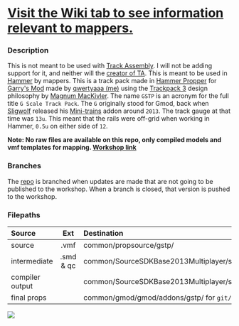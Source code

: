 # [Visit the Wiki tab to see information relevant to mappers.][ref-map]

### Description
This is not meant to be used with [Track Assembly][ref-ta].
I will not be adding support for it, and neither will the [creator of TA][ref-cta].
This is meant to be used in [Hammer][ref-hammer] by mappers. This is a track
pack made in [Hammer Propper][ref-hammer] for [Garry's Mod][ref-gmod] made by
[qwertyaaa (me)][ref-me] using the [Trackpack 3][ref-mag-tp3] design philosophy by
[Magnum MacKivler][ref-mag-user]. The name `GSTP` is an acronym for the full
title `G Scale Track Pack`. The `G` originally stood for Gmod, back when [Sligwolf][ref-sgw-user]
released his [Mini-trains][ref-sgw-mini] addon around `2013`. The track gauge
at that time was `13u`. This meant that the rails were off-grid when working in
Hammer, `0.5u` on either side of `12`.
  
**Note: No raw files are available on this repo, only compiled
models and vmf templates for mapping. [Workshop link][ref-ws]**
  
### Branches
The [repo][ref-repo] is branched when updates are made that are not going to be published to the workshop. When a branch is closed, that version is pushed to the workshop.
  
### Filepaths

|Source|Ext|Destination|
|:----------------------------------|:---:|:------------|             
|source         |.vmf     | common/propsource/gstp/                               |
|intermediate   |.smd & qc| common/SourceSDKBase2013Multiplayer/sourcetest/smdqc/ |
|compiler output|         | common/SourceSDKBase2013Multiplayer/sourcetest/models/|
|final props    |         | common/gmod/gmod/addons/gstp/ for `git/workshop`      |

![][ref-wip]

[ref-wip]: https://media.discordapp.net/attachments/721675170665988217/766793941126610944/EkX1FaSXYAIzLAc.png
[ref-ta]: https://github.com/dvdvideo1234/TrackAssemblyTool
[ref-cta]: https://steamcommunity.com/id/dvd_video
[ref-map]: (https://github.com/mbqwertyaaa/gstp/wiki#mapping)
[ref-ws]: https://steamcommunity.com/sharedfiles/filedetails/?id=2370393604
[ref-hammer]: https://developer.valvesoftware.com/wiki/Valve_Hammer_Editor
[ref-repo]: https://github.com/mbqwertyaaa/gstp
[ref-wiki]: https://github.com/mbqwertyaaa/gstp/wiki
[ref-me]: https://steamcommunity.com/id/mbqwertyaaa
[ref-mag-tp3]: https://github.com/MagnumMacKivler/trakpak3
[ref-mag-user]: https://github.com/MagnumMacKivler
[ref-sgw-user]: https://steamcommunity.com/id/SligWolf
[ref-sgw-mini]: https://steamcommunity.com/sharedfiles/filedetails/?id=149759773
[ref-gmod]: https://gmod.facepunch.com
